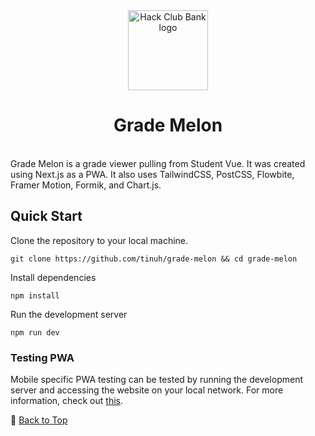 <div align="center">
    <img src="https://raw.githubusercontent.com/tinuh/grade-melon/master/public/assets/logo.png" width="128" alt="Hack Club Bank logo">
  <h1>Grade Melon</h1>
</div>
<br>
Grade Melon is a grade viewer pulling from Student Vue. It was created using Next.js as a PWA. It also uses TailwindCSS, PostCSS, Flowbite, Framer Motion, Formik, and Chart.js.



## Quick Start
Clone the repository to your local machine.
```
git clone https://github.com/tinuh/grade-melon && cd grade-melon
```
Install dependencies
```
npm install
```
Run the development server
```
npm run dev
```
### Testing PWA
Mobile specific PWA testing can be tested by running the development server and accessing the website on your local network. For more information, check out [this](https://stackoverflow.com/questions/19482164/how-can-i-access-localhost-from-another-computer-in-the-same-network).

🔼 [Back to Top](#readme)
